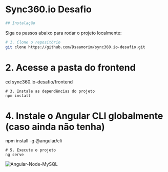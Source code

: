 # Sync360.io Desafio

```bash
## Instalação
```
Siga os passos abaixo para rodar o projeto localmente:

```bash
# 1. Clone o repositório
git clone https://github.com/Dsaamorim/sync360.io-desafio.git
```
# 2. Acesse a pasta do frontend
cd sync360.io-desafio/frontend
```
# 3. Instale as dependências do projeto
npm install
```
# 4. Instale o Angular CLI globalmente (caso ainda não tenha)
npm install -g @angular/cli
```
# 5. Execute o projeto
ng serve
```
![Angular-Node-MySQL](https://github.com/Dsaamorim/Login-Angular-MongoBD/blob/main/Angular-Node-MySQL.gif?raw=true)
